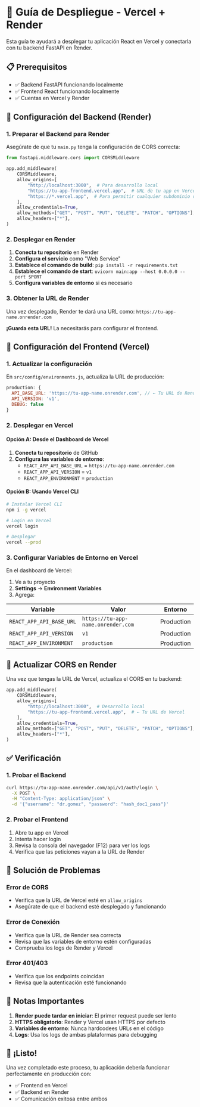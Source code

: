 # 🚀 Guía de Despliegue - Vercel + Render

Esta guía te ayudará a desplegar tu aplicación React en Vercel y conectarla con tu backend FastAPI en Render.

## 📋 Prerequisitos

- ✅ Backend FastAPI funcionando localmente
- ✅ Frontend React funcionando localmente
- ✅ Cuentas en Vercel y Render

## 🔧 Configuración del Backend (Render)

### 1. Preparar el Backend para Render

Asegúrate de que tu `main.py` tenga la configuración de CORS correcta:

```python
from fastapi.middleware.cors import CORSMiddleware

app.add_middleware(
    CORSMiddleware,
    allow_origins=[
        "http://localhost:3000",  # Para desarrollo local
        "https://tu-app-frontend.vercel.app",  # URL de tu app en Vercel
        "https://*.vercel.app",  # Para permitir cualquier subdominio de Vercel
    ],
    allow_credentials=True,
    allow_methods=["GET", "POST", "PUT", "DELETE", "PATCH", "OPTIONS"],
    allow_headers=["*"],
)
```

### 2. Desplegar en Render

1. **Conecta tu repositorio** en Render
2. **Configura el servicio** como "Web Service"
3. **Establece el comando de build**: `pip install -r requirements.txt`
4. **Establece el comando de start**: `uvicorn main:app --host 0.0.0.0 --port $PORT`
5. **Configura variables de entorno** si es necesario

### 3. Obtener la URL de Render

Una vez desplegado, Render te dará una URL como:
`https://tu-app-name.onrender.com`

**¡Guarda esta URL!** La necesitarás para configurar el frontend.

## 🎨 Configuración del Frontend (Vercel)

### 1. Actualizar la configuración

En `src/config/environments.js`, actualiza la URL de producción:

```javascript
production: {
  API_BASE_URL: 'https://tu-app-name.onrender.com', // ← Tu URL de Render
  API_VERSION: 'v1',
  DEBUG: false
}
```

### 2. Desplegar en Vercel

#### Opción A: Desde el Dashboard de Vercel

1. **Conecta tu repositorio** de GitHub
2. **Configura las variables de entorno**:
   - `REACT_APP_API_BASE_URL` = `https://tu-app-name.onrender.com`
   - `REACT_APP_API_VERSION` = `v1`
   - `REACT_APP_ENVIRONMENT` = `production`

#### Opción B: Usando Vercel CLI

```bash
# Instalar Vercel CLI
npm i -g vercel

# Login en Vercel
vercel login

# Desplegar
vercel --prod
```

### 3. Configurar Variables de Entorno en Vercel

En el dashboard de Vercel:
1. Ve a tu proyecto
2. **Settings** → **Environment Variables**
3. Agrega:

| Variable | Valor | Entorno |
|----------|-------|---------|
| `REACT_APP_API_BASE_URL` | `https://tu-app-name.onrender.com` | Production |
| `REACT_APP_API_VERSION` | `v1` | Production |
| `REACT_APP_ENVIRONMENT` | `production` | Production |

## 🔄 Actualizar CORS en Render

Una vez que tengas la URL de Vercel, actualiza el CORS en tu backend:

```python
app.add_middleware(
    CORSMiddleware,
    allow_origins=[
        "http://localhost:3000",  # Desarrollo local
        "https://tu-app-frontend.vercel.app",  # ← Tu URL de Vercel
    ],
    allow_credentials=True,
    allow_methods=["GET", "POST", "PUT", "DELETE", "PATCH", "OPTIONS"],
    allow_headers=["*"],
)
```

## ✅ Verificación

### 1. Probar el Backend

```bash
curl https://tu-app-name.onrender.com/api/v1/auth/login \
  -X POST \
  -H "Content-Type: application/json" \
  -d '{"username": "dr.gomez", "password": "hash_doc1_pass"}'
```

### 2. Probar el Frontend

1. Abre tu app en Vercel
2. Intenta hacer login
3. Revisa la consola del navegador (F12) para ver los logs
4. Verifica que las peticiones vayan a la URL de Render

## 🐛 Solución de Problemas

### Error de CORS
- Verifica que la URL de Vercel esté en `allow_origins`
- Asegúrate de que el backend esté desplegado y funcionando

### Error de Conexión
- Verifica que la URL de Render sea correcta
- Revisa que las variables de entorno estén configuradas
- Comprueba los logs de Render y Vercel

### Error 401/403
- Verifica que los endpoints coincidan
- Revisa que la autenticación esté funcionando

## 📝 Notas Importantes

1. **Render puede tardar en iniciar**: El primer request puede ser lento
2. **HTTPS obligatorio**: Render y Vercel usan HTTPS por defecto
3. **Variables de entorno**: Nunca hardcodees URLs en el código
4. **Logs**: Usa los logs de ambas plataformas para debugging

## 🎉 ¡Listo!

Una vez completado este proceso, tu aplicación debería funcionar perfectamente en producción con:
- ✅ Frontend en Vercel
- ✅ Backend en Render
- ✅ Comunicación exitosa entre ambos
